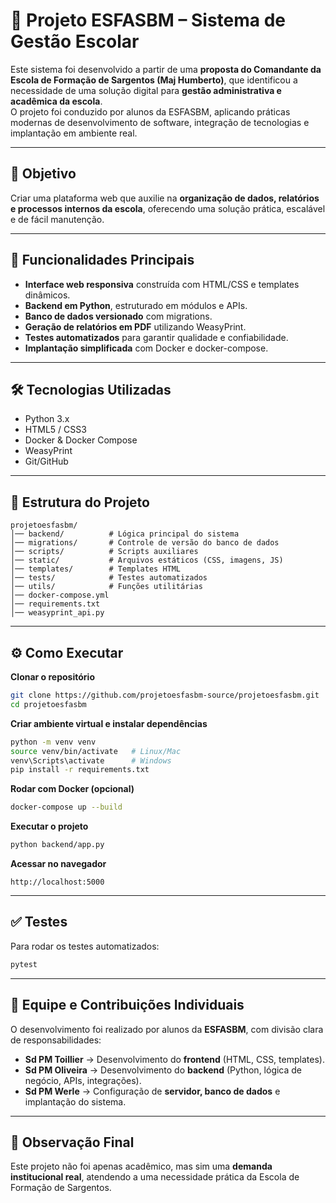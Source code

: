 # 📌 Projeto ESFASBM – Sistema de Gestão Escolar

Este sistema foi desenvolvido a partir de uma **proposta do Comandante da Escola de Formação de Sargentos (Maj Humberto)**, que identificou a necessidade de uma solução digital para **gestão administrativa e acadêmica da escola**.  
O projeto foi conduzido por alunos da ESFASBM, aplicando práticas modernas de desenvolvimento de software, integração de tecnologias e implantação em ambiente real.

---

## 🎯 Objetivo
Criar uma plataforma web que auxilie na **organização de dados, relatórios e processos internos da escola**, oferecendo uma solução prática, escalável e de fácil manutenção.

---

## 🚀 Funcionalidades Principais
- **Interface web responsiva** construída com HTML/CSS e templates dinâmicos.  
- **Backend em Python**, estruturado em módulos e APIs.  
- **Banco de dados versionado** com migrations.  
- **Geração de relatórios em PDF** utilizando WeasyPrint.  
- **Testes automatizados** para garantir qualidade e confiabilidade.  
- **Implantação simplificada** com Docker e docker-compose.  

---

## 🛠️ Tecnologias Utilizadas
- Python 3.x  
- HTML5 / CSS3  
- Docker & Docker Compose  
- WeasyPrint  
- Git/GitHub  

---

## 📂 Estrutura do Projeto
```
projetoesfasbm/
│── backend/          # Lógica principal do sistema
│── migrations/       # Controle de versão do banco de dados
│── scripts/          # Scripts auxiliares
│── static/           # Arquivos estáticos (CSS, imagens, JS)
│── templates/        # Templates HTML
│── tests/            # Testes automatizados
│── utils/            # Funções utilitárias
│── docker-compose.yml
│── requirements.txt
│── weasyprint_api.py
```

---

## ⚙️ Como Executar

**Clonar o repositório**
```bash
git clone https://github.com/projetoesfasbm-source/projetoesfasbm.git
cd projetoesfasbm
```

**Criar ambiente virtual e instalar dependências**
```bash
python -m venv venv
source venv/bin/activate   # Linux/Mac
venv\Scripts\activate      # Windows
pip install -r requirements.txt
```

**Rodar com Docker (opcional)**
```bash
docker-compose up --build
```

**Executar o projeto**
```bash
python backend/app.py
```

**Acessar no navegador**
```
http://localhost:5000
```

---

## ✅ Testes
Para rodar os testes automatizados:
```bash
pytest
```

---

## 👥 Equipe e Contribuições Individuais
O desenvolvimento foi realizado por alunos da **ESFASBM**, com divisão clara de responsabilidades:  

- **Sd PM Toillier** → Desenvolvimento do **frontend** (HTML, CSS, templates).  
- **Sd PM Oliveira** → Desenvolvimento do **backend** (Python, lógica de negócio, APIs, integrações).  
- **Sd PM Werle** → Configuração de **servidor, banco de dados** e implantação do sistema.  

---

## 📌 Observação Final
Este projeto não foi apenas acadêmico, mas sim uma **demanda institucional real**, atendendo a uma necessidade prática da Escola de Formação de Sargentos.  
